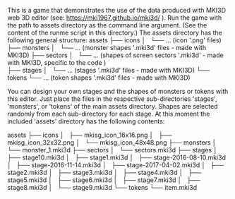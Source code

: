 This is a game that demonstrates the use of the data produced with MKI3D web 3D editor (see: https://mki1967.github.io/mki3d/ ).
Run the game with the path to assets directory as the command line argument.
(See the content of the runme script in this directory.)
The assets directory has the following general structure:
assets
├── icons
│   └── ... (icon '.png' files)
├── monsters
│   └── ... (monster shapes '.mki3d' files - made with MKI3D)
├── sectors
│   └── ... (shapes of screen sectors '.mki3d' - made with MKI3D, specific to the code )  
├── stages
│   └── ... (stages '.mki3d' files - made with MKI3D)
└── tokens
    └── ... (token shapes '.mki3d' files - made with MKI3D)

You can design your own stages and the shapes of monsters or tokens
with this editor.
Just place the files in the respective sub-directories
'stages', 'monsters', or 'tokens' of the main assets directory.
Shapes are selected randomly from each sub-directory for each stage.
At this moment the included 'assets' directory has the following contents: 

assets
├── icons
│   ├── mkisg_icon_16x16.png
│   ├── mkisg_icon_32x32.png
│   └── mkisg_icon_48x48.png
├── monsters
│   └── monster_1.mki3d
├── sectors
│   └── sectors.mki3d
├── stages
│   ├── stage10.mki3d
│   ├── stage1.mki3d
│   ├── stage-2016-08-10.mki3d
│   ├── stage-2016-11-14.mki3d
│   ├── stage-2017-04-02.mki3d
│   ├── stage2.mki3d
│   ├── stage3.mki3d
│   ├── stage4.mki3d
│   ├── stage5.mki3d
│   ├── stage6.mki3d
│   ├── stage7.mki3d
│   ├── stage8.mki3d
│   └── stage9.mki3d
└── tokens
    └── item.mki3d
